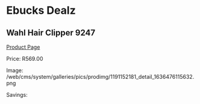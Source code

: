 
# Ebucks Dealz
## Wahl Hair Clipper 9247
[Product Page](https://www.ebucks.com/web/shop/productSelected.do?prodId=1191152181&catId=1186081080)

Price: R569.00

Image: /web/cms/system/galleries/pics/prodimg/1191152181_detail_1636476115632.png

Savings: 


	